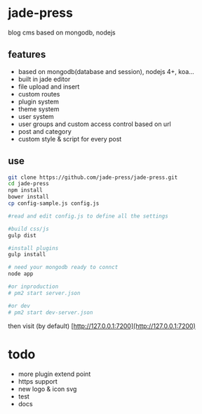 # jade-press
blog cms based on mongodb, nodejs

## features

- based on mongodb(database and session), nodejs 4+, koa...
- built in jade editor
- file upload and insert
- custom routes
- plugin system
- theme system
- user system
- user groups and custom access control based on url
- post and category
- custom style & script for every post

## use
```bash
git clone https://github.com/jade-press/jade-press.git
cd jade-press
npm install
bower install
cp config-sample.js config.js

#read and edit config.js to define all the settings 

#build css/js
gulp dist

#install plugins
gulp install

# need your mongodb ready to connct
node app

#or inproduction
# pm2 start server.json

#or dev
# pm2 start dev-server.json

```

then visit (by default) [http://127.0.0.1:7200](http://127.0.0.1:7200)

# todo
- more plugin extend point
- https support
- new logo & icon svg
- test
- docs


